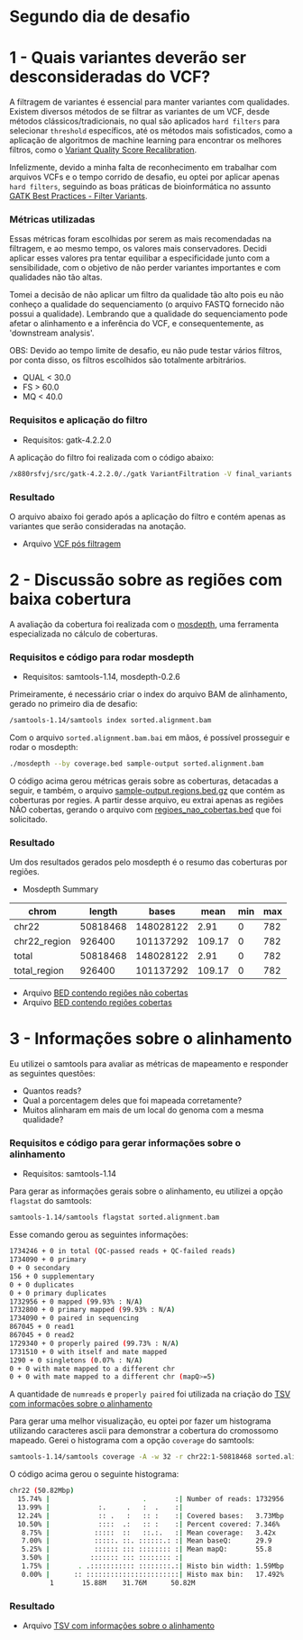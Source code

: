 # Segundo dia de desafio

# 1 - Quais variantes deverão ser desconsideradas do VCF?

A filtragem de variantes é essencial para manter variantes com qualidades. Existem diversos métodos de se filtrar as variantes de um VCF, desde métodos clássicos/tradicionais, no qual são aplicados `hard filters` para selecionar `threshold` específicos, até os métodos mais sofisticados, como a aplicação de algoritmos de machine learning para encontrar os melhores filtros, como o [Variant Quality Score Recalibration](https://gatk.broadinstitute.org/hc/en-us/articles/360035531612-Variant-Quality-Score-Recalibration-VQSR-). 

Infelizmente, devido a minha falta de reconhecimento em trabalhar com arquivos VCFs e o tempo corrido de desafio, eu optei por aplicar apenas `hard filters`, seguindo as boas práticas de bioinformática no assunto [GATK Best Practices - Filter Variants](https://gatk.broadinstitute.org/hc/en-us/articles/360035531112--How-to-Filter-variants-either-with-VQSR-or-by-hard-filtering).

### Métricas utilizadas

Essas métricas foram escolhidas por serem as mais recomendadas na filtragem, e ao mesmo tempo, os valores mais conservadores. Decidi aplicar esses valores pra tentar equilibar a especificidade junto com a sensibilidade, com o objetivo de não perder variantes importantes e com qualidades não tão altas. 

Tomei a decisão de não aplicar um filtro da qualidade tão alto pois eu não conheço a qualidade do sequenciamento (o arquivo FASTQ fornecido não possui a qualidade). Lembrando que a qualidade do sequenciamento pode afetar o alinhamento e a inferência do VCF, e consequentemente, as 'downstream analysis'.

OBS: Devido ao tempo limite de desafio, eu não pude testar vários filtros, por conta disso, os filtros escolhidos são totalmente arbitrários.

* QUAL < 30.0
* FS > 60.0
* MQ < 40.0

### Requisitos e aplicação do filtro

* Requisitos: gatk-4.2.2.0

A aplicação do filtro foi realizada com o código abaixo:

```bash
/x880rsfvj/src/gatk-4.2.2.0/./gatk VariantFiltration -V final_variants.vcf -filter "QUAL < 30.0" --filter-name "QUAL30" -filter "FS > 60.0" --filter-name "FS60" -filter "MQ < 40.0" --filter-name "MQ40" -O filtered_final_variants.vcf 
```

### Resultado

O arquivo abaixo foi gerado após a aplicação do filtro e contém apenas as variantes que serão consideradas na anotação.

- Arquivo [VCF pós filtragem](https://github.com/felipevzps/x880rsfvj/blob/main/dia_2/filtered_final_variants.vcf.gz)

# 2 - Discussão sobre as regiões com baixa cobertura

A avaliação da cobertura foi realizada com o [mosdepth](https://github.com/brentp/mosdepth), uma ferramenta especializada no cálculo de coberturas.

### Requisitos e código para rodar mosdepth

* Requisitos: samtools-1.14, mosdepth-0.2.6

Primeiramente, é necessário criar o index do arquivo BAM de alinhamento, gerado no primeiro dia de desafio:

```bash
/samtools-1.14/samtools index sorted.alignment.bam
```
Com o arquivo `sorted.alignment.bam.bai` em mãos, é possível prosseguir e rodar o mosdepth: 

```bash
./mosdepth --by coverage.bed sample-output sorted.alignment.bam
```

O código acima gerou métricas gerais sobre as coberturas, detacadas a seguir, e também, o arquivo [sample-output.regions.bed.gz](https://github.com/felipevzps/x880rsfvj/blob/main/dia_2/sample-output.regions.bed.gz) que contém as coberturas por regies. A partir desse arquivo, eu extrai apenas as regiões NÃO cobertas, gerando o arquivo com [regioes_nao_cobertas.bed](https://github.com/felipevzps/x880rsfvj/blob/main/dia_2/regioes_nao_cobertas.bed) que foi solicitado.

### Resultado

Um dos resultados gerados pelo mosdepth é o resumo das coberturas por regiões.

* Mosdepth Summary

|chrom |	length |	bases |	mean |	min |	max |
| ---- | ---- | ---- | ---- | ---- | ---- |
|chr22 |	50818468	 | 148028122 |	2.91 |	0 |	782 |
|chr22_region |	926400	 | 101137292 |	109.17 |	0 |	782 |
|total | 	50818468 |	148028122 |	2.91 |	0 |	782 |
|total_region |	926400 |	101137292 |	109.17 |	0	 | 782 |

- Arquivo [BED contendo regiões não cobertas](https://github.com/felipevzps/x880rsfvj/blob/main/dia_2/regioes_nao_cobertas.bed)
- Arquivo [BED contendo regiões cobertas](https://github.com/felipevzps/x880rsfvj/blob/main/dia_2/sample-output.regions.bed.gz)


# 3 - Informações sobre o alinhamento

Eu utilizei o samtools para avaliar as métricas de mapeamento e responder as seguintes questões: 
*   Quantos reads? 
*   Qual a porcentagem deles que foi mapeada corretamente? 
*   Muitos alinharam em mais de um local do genoma com a mesma qualidade?

### Requisitos e código para gerar informações sobre o alinhamento

* Requisitos: samtools-1.14

Para gerar as informações gerais sobre o alinhamento, eu utilizei a opção `flagstat` do samtools: 

```bash
samtools-1.14/samtools flagstat sorted.alignment.bam
```

Esse comando gerou as seguintes informações:

```bash
1734246 + 0 in total (QC-passed reads + QC-failed reads)
1734090 + 0 primary
0 + 0 secondary
156 + 0 supplementary
0 + 0 duplicates
0 + 0 primary duplicates
1732956 + 0 mapped (99.93% : N/A)
1732800 + 0 primary mapped (99.93% : N/A)
1734090 + 0 paired in sequencing
867045 + 0 read1
867045 + 0 read2
1729340 + 0 properly paired (99.73% : N/A)
1731510 + 0 with itself and mate mapped
1290 + 0 singletons (0.07% : N/A)
0 + 0 with mate mapped to a different chr
0 + 0 with mate mapped to a different chr (mapQ>=5)
```

A quantidade de `numreads` e `properly paired` foi utilizada na criação do [TSV com informações sobre o alinhamento](https://github.com/felipevzps/x880rsfvj/blob/main/dia_2/informacoes_alinhamento.tsv)

Para gerar uma melhor visualização, eu optei por fazer um histograma utilizando caracteres ascii para demonstrar a cobertura do cromossomo mapeado. Gerei o histograma com a opção `coverage` do samtools:

```bash
samtools-1.14/samtools coverage -A -w 32 -r chr22:1-50818468 sorted.alignment.bam
```
O código acima gerou o seguinte histograma:

```bash
chr22 (50.82Mbp)
  15.74% |                       .       :| Number of reads: 1732956
  13.99% |            :.     .   :  .    :|     
  12.24% |            :: .   :   :: :    :| Covered bases:   3.73Mbp
  10.50% |            ::::  .:   :: :    :| Percent covered: 7.346%
   8.75% |           :::::  ::   ::.:.   :| Mean coverage:   3.42x
   7.00% |           :::::. ::. ::::::.: :| Mean baseQ:      29.9
   5.25% |           :::::: ::: :::::::: :| Mean mapQ:       55.8
   3.50% |          ::::::: ::: :::::::: :| 
   1.75% |       . .::::::::::: ::::::::.:| Histo bin width: 1.59Mbp
   0.00% |      :: :::::::::::::::::::::::| Histo max bin:   17.492%
          1       15.88M    31.76M      50.82M
```

### Resultado

- Arquivo [TSV com informações sobre o alinhamento](https://github.com/felipevzps/x880rsfvj/blob/main/dia_2/informacoes_alinhamento.tsv) 
